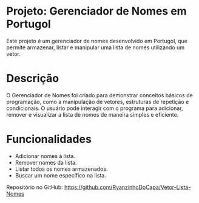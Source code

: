 # Projeto: Gerenciador de Nomes em Portugol
Este projeto é um gerenciador de nomes desenvolvido em Portugol, que permite armazenar, listar e manipular uma lista de nomes utilizando um vetor.

# Descrição
O Gerenciador de Nomes foi criado para demonstrar conceitos básicos de programação, como a manipulação de vetores, estruturas de repetição e condicionais. O usuário pode interagir com o programa para adicionar, remover e visualizar a lista de nomes de maneira simples e eficiente.

# Funcionalidades
- Adicionar nomes à lista.
- Remover nomes da lista.
- Listar todos os nomes armazenados.
- Buscar um nome específico na lista.

Repositório no GitHub: https://github.com/RyanzinhoDoCapa/Vetor-Lista-Nomes
